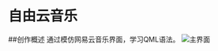# 自由云音乐
##创作概述
通过模仿网易云音乐界面，学习QML语法。
![主界面](https://user-images.githubusercontent.com/32926225/113475501-a9da3a80-94a8-11eb-8ecd-13e4dce48403.JPG "主界面")
